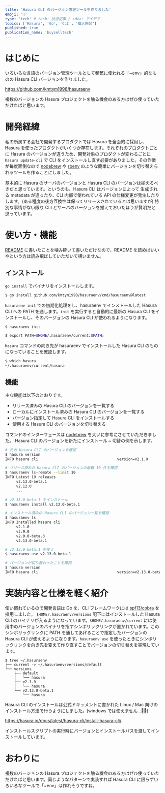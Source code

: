 ```yaml
---
title: 'Hasura CLI のバージョン管理ツールを作りました'
emoji: '🕺'
type: 'tech' # tech: 技術記事 / idea: アイデア
topics: ['Hasura', 'Go', 'CLI', '個人開発']
published: true
publication_name: 'buyselltech'
---
```


# はじめに

いろいろな言語のバージョン管理ツールとして頻繁に使われる「~env」的なものの Hasura CLI バージョンを作りました。

https://github.com/kmtym1998/hasuraenv

複数のバージョンの Hasura プロジェクトを触る機会のある方はぜひ使っていただければと思います。

# 開発経緯

私の所属する会社で開発するプロダクトでは Hasura を全面的に採用し、Hasura を使ったプロダクトがいくつか存在します。それぞれのプロダクトごとに Hasura のバージョンが違うため、開発対象のプロダクトが変わるごとに `hasura update-cli` で CLI をインストールし直す必要がありました。その作業が毎度面倒なので [nodebrew](https://github.com/hokaccha/nodebrew) や [rbenv](https://github.com/rbenv/rbenv) のような簡単にバージョンを切り替えられるツールを作ることにしました。

基本的に Hasura のサーバのバージョンと Hasura CLI のバージョンは揃えるべきだと思っています。というのも、Hasura CLI はバージョンによって 生成される metadata が違ったり、CLI 内部で使われている API の仕様変更が発生したりします。(ある程度の後方互換性は保ってリリースされているとは思いますが) 特別な事情がない限り CLI とサーバのバージョンを揃えておいたほうが賢明だと思っています。

# 使い方・機能

[README](https://github.com/kmtym1998/hasuraenv/blob/main/README.md) に書いたことを噛み砕いて書いただけなので、README を読めばいいやという方は読み飛ばしていただいて構いません。

## インストール

`go install` でバイナリをインストールします。

```sh
$ go install github.com/kmtym1998/hasuraenv/cmd/hasuraenv@latest
```

`hasuraenv init` での初期化処理をし、hasuraenv でインストールした Hasura CLI への PATH を通します。`init` を実行すると自動的に最新の Hasura CLI をインストールし、そのバージョンの Hasura CLI が使われるようになります。

```sh
$ hasuraenv init

$ export PATH=$HOME/.hasuraenv/current:$PATH;
```

`hasura` コマンドの向き先が hasuraenv でインストールした Hasura CLI のものになっていることを確認します。

```sh
$ which hasura
~/.hasuraenv/current/hasura
```

## 機能

主な機能は以下のとおりです。

- リリース済みの Hasura CLI のバージョンを一覧する
- ローカルにインストール済みの Hasura CLI のバージョンを一覧する
- バージョン指定して Hasura CLI をインストールする
- 使用する Hasura CLI のバージョンを切り替える

コマンドのインターフェースは [nodebrew](https://github.com/hokaccha/nodebrew) を大いに参考にさせていただきました。
Hasura CLI のバージョンを新たにインストール ~ 切替の例を示します。

```sh
# 元の Hasura CLI のバージョンを確認
$ hasura version
INFO hasura cli                                    version=v2.1.0

# リリース済みの Hasura CLI のバージョンの最新 10 件を確認
$ hasuraenv ls-remote --limit 10
INFO Latest 10 releases
     v2.13.0-beta.1
     v2.12.0
     ...

# v2.13.0-beta.1 をインストール
$ hasuraenv install v2.13.0-beta.1

# インストール済みの Hasura CLI のバージョン一覧を確認
$ hasuraenv ls
INFO Installed hasura cli
     v2.1.0
     v2.9.0
     v2.9.0-beta.3
     v2.13.0-beta.1

# v2.13.0-beta.1 を使う
$ hasuraenv use v2.13.0-beta.1

# バージョンが切り替わったことを確認
$ hasura version
INFO hasura cli                                    version=v2.13.0-beta.1
```

# 実装内容と仕様を軽く紹介

使い慣れているので開発言語は Go を、CLI フレームワークには [spf13/cobra](https://github.com/spf13/cobra) を採用しました。
`$HOME/.hasuraenv/versions` 配下にはインストールした Hasura CLI のバイナリが入るようになっています。`$HOME/.hasuraenv/current` には使用中のバージョンのバイナリを指すシンボリックリンクが置かれています。このシンボリックリンクに PATH を通してあげることで指定したバージョンの Hasura CLI が使えるようになります。`hasuraenv use` を使ったときにシンボリックリンクを向き先を変えて作り直すことでバージョンの切り替えを実現しています。

```text:ディレクトリ構造
$ tree ~/.hasuraenv
├── current -> ~/.hasuraenv/versions/default
└── versions
    ├── default
    │   └── hasura
    ├── v2.1.0
    │   └── hasura
    └── v2.13.0-beta.1
        └── hasura
```

Hasura CLI のインストールは公式ドキュメントに書かれた Linux / Mac 向けのインストール方法で行うようにしました。(windows では使えません...🙇‍♂️)

https://hasura.io/docs/latest/hasura-cli/install-hasura-cli/

インストールスクリプトの実行時にバージョンとインストールパスを渡してインストールしています。

# おわりに

複数のバージョンの Hasura プロジェクトを触る機会のある方はぜひ使っていただければと思います。同じようなパターンで実装すれば Hasura CLI に限らずいろいろなツールで「~env」は作れそうですね。
